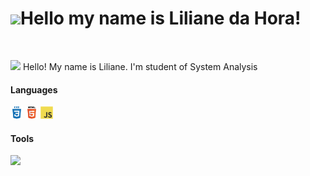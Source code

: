 <h1><img src="https://github.com/kaueMarques/kaueMarques/raw/master/hi.gif" width="30px">Hello my name is Liliane da Hora!</h1>



<br>

<p>
<img width="20" src="https://emojipedia-us.s3.dualstack.us-west-1.amazonaws.com/thumbs/120/emojidex/112/female-technologist-type-4_1f469-1f3fd-200d-1f4bb.png"/>
Hello! My name is Liliane. I'm student of System Analysis<br>

<h4></b>Languages</b></h4>  
<img src="https://raw.githubusercontent.com/devicons/devicon/master/icons/css3/css3-plain-wordmark.svg" alt="css3"  width="20" height="20"/>
<img src="https://raw.githubusercontent.com/devicons/devicon/master/icons/html5/html5-original-wordmark.svg" alt="html5"  width="20" height="20"/>
<img src="https://raw.githubusercontent.com/devicons/devicon/master/icons/javascript/javascript-original.svg" alt="javascript" width="20" height="20"/>

<br>

<h4></b>Tools</b></h4>
<code><img height="35" src="https://cdn2.iconfinder.com/data/icons/clouds-and-servers/512/Clouds_Servers-16-512.png"></code>






